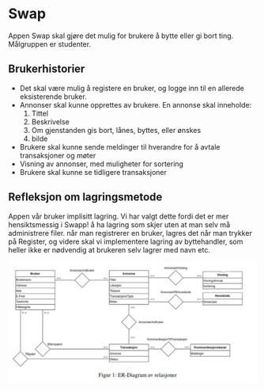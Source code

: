 # Swap
Appen Swap skal gjøre det mulig for brukere å bytte eller gi bort ting. Målgruppen er studenter. 

## Brukerhistorier

- Det skal være mulig å registere en bruker, og logge inn til en allerede eksisterende bruker.
- Annonser skal kunne opprettes av brukere. En annonse skal inneholde:
    1. Tittel
    2. Beskrivelse
    3. Om gjenstanden gis bort, lånes, byttes, eller ønskes
    4. bilde
- Brukere skal kunne sende meldinger til hverandre for å avtale transaksjoner og møter
- Visning av annonser, med muligheter for sortering
- Brukere skal kunne se tidligere transaksjoner

## Refleksjon om lagringsmetode

Appen vår bruker implisitt lagring.
Vi har valgt dette fordi det er mer hensiktsmessig i Swapp! å ha lagring som skjer uten at man selv må administrere filer.
når man registrerer en bruker, lagres det når man trykker på Register, og videre skal vi implementere lagring av byttehandler,
 som heller ikke er nødvendig at brukeren selv lagrer med navn etc.

 
![alt text](readmeBilde.jpg)